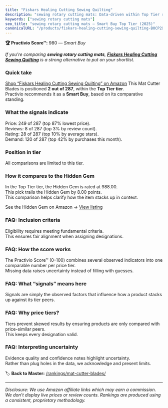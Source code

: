 ```yaml
---
title: "Fiskars Healing Cutting Sewing Quilting"
description: "sewing rotary cutting mats: Data-driven within Top Tier ranking using the Practivio Score™. Positioned by quality, value, demand, findability, momentum."
keywords: ["sewing rotary cutting mats"]
seo_title: "sewing rotary cutting mats — Smart Buy Top Tier (2025)"
canonicalURL: "/products/fiskars-healing-cutting-sewing-quilting-B0CP2XN8N3/"
---
```


**🏆 Practivio Score™:** 980 — _Smart Buy_


*If you're comparing **sewing rotary cutting mats**, **[Fiskars Healing Cutting Sewing Quilting](https://www.amazon.com/dp/B0CP2XN8N3?tag=practivio-20)** is a strong alternative to put on your shortlist.*
### Quick take
[Shop “Fiskars Healing Cutting Sewing Quilting” on Amazon](https://www.amazon.com/dp/B0CP2XN8N3?tag=practivio-20)
This Mat Cutter Blades is positioned **2 out of 287**, within the **Top Tier tier**.  
Practivio recommends it as a **Smart Buy**, based on its comparative standing.

### What the signals indicate
Price: 249 of 287 (top 87% lowest price).  
Reviews: 8 of 287 (top 3% by review count).  
Rating: 28 of 287 (top 10% by average stars).  
Demand: 120 of 287 (top 42% by purchases this month).

### Position in tier
All comparisons are limited to this tier.

### How it compares to the Hidden Gem
In the Top Tier tier, the Hidden Gem is rated at 988.00.  
This pick trails the Hidden Gem by 8.00 points.  
This comparison helps clarify how the item stacks up in context.  

See the Hidden Gem on Amazon → [View listing](https://www.amazon.com/dp/B0D4DVDCN7?tag=practivio-20)

### FAQ: Inclusion criteria
Eligibility requires meeting fundamental criteria.  
This ensures fair alignment when assigning designations.

### FAQ: How the score works
The Practivio Score™ (0–100) combines several observed indicators into one comparable number per price tier.  
Missing data raises uncertainty instead of filling with guesses.

### FAQ: What “signals” means here
Signals are simply the observed factors that influence how a product stacks up against its tier peers.

### FAQ: Why price tiers?
Tiers prevent skewed results by ensuring products are only compared with price-similar peers.  
This keeps every designation valid.

### FAQ: Interpreting uncertainty
Evidence quality and confidence notes highlight uncertainty.  
Rather than plug holes in the data, we acknowledge and present limits.


🏷️ **Back to Master:** [/rankings/mat-cutter-blades/](/rankings/mat-cutter-blades/)

---
_Disclosure: We use Amazon affiliate links which may earn a commission. We don’t display live prices or review counts. Rankings are produced using a consistent, proprietary methodology._
